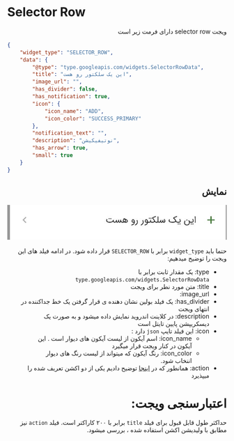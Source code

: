 # Selector Row
<div dir="rtl">
ویجت selector row دارای فرمت زیر است
</div>

```json
{
    "widget_type": "SELECTOR_ROW",
    "data": {
        "@type": "type.googleapis.com/widgets.SelectorRowData",
        "title": "این یک سلکتور رو هست",
        "image_url": "",
        "has_divider": false,
        "has_notification": true,
        "icon": {
            "icon_name": "ADD",
            "icon_color": "SUCCESS_PRIMARY"
        },
        "notification_text": "",
        "description": "نوتیفیکیشن",
        "has_arrow": true,
        "small": true
    }
}
```
<div dir="rtl">

##  نمایش
![ScreenShot](doc-images/selector_row.png)

حتما باید `widget_type` برابر با `SELECTOR_ROW` قرار داده شود.
در ادامه فیلد های این ویجت را توضیح میدهیم:
- type: یک مقدار ثابت برابر با `type.googleapis.com/widgets.SelectorRowData`
- title: متن مورد نطر برای ویجت
- image_url: 
- has_divider: یک فیلد بولین نشان دهنده ی قرار گرفتن یک خط جداکننده در انتهای ویجت
- description: در کلاینت اندروید نمایش داده میشود و به صورت یک دیسکریپشن پایین تایتل است
- icon: این فیلد تایپ `json` دارد :
  - icon_name: اسم آیکون از لیست آیکون های دیوار است . این آیکون در کنار ویجت قرار میگیرد
  - icon_color: رنگ آیکون که میتواند از لیست رنگ های دیوار اننخاب شود.
- action: همانطور که در [اینجا](actions/index.md) توضیح دادیم یکی از دو اکشن تعریف شده را میپذیرد


# اعتبارسنجی ویجت:
حداکثر طول قابل قبول برای فیلد `title` برابر با ۲۰۰ کاراکتر است.
فیلد `action` نیز مطابق با ولیدیشن اکشن استفاده شده ، بررسی میشود.
</div>
